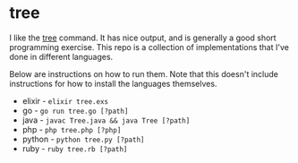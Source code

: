 # tree

I like the [tree](https://linux.die.net/man/1/tree) command. It has nice output, and is generally a good short programming exercise. This repo is a collection of implementations that I've done in different languages.

Below are instructions on how to run them. Note that this doesn't include instructions for how to install the languages themselves.

* elixir - `elixir tree.exs`
* go - `go run tree.go [?path]`
* java - `javac Tree.java && java Tree [?path]`
* php - `php tree.php [?php]`
* python - `python tree.py [?path]`
* ruby - `ruby tree.rb [?path]`

